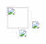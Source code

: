 <p align="center">
    <img src="https://github.com/user-attachments/assets/5bf35c73-9dce-4b19-9e2d-40dc5392dab8" style="width: 50px; height: 50px;" />
    &#8202
    <img src="https://skillicons.dev/icons?i=rust,html,css,js" />
    <br>
    <img src="https://skillicons.dev/icons?i=bash,git,neovim" />
</p>
